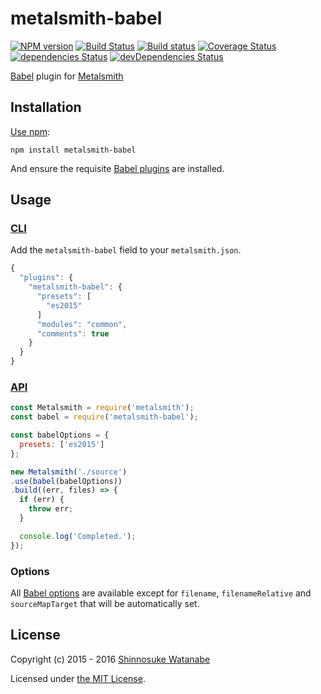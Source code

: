 # metalsmith-babel

[![NPM version](https://img.shields.io/npm/v/metalsmith-babel.svg)](https://www.npmjs.com/package/metalsmith-babel)
[![Build Status](https://travis-ci.org/babel/metalsmith-babel.svg?branch=master)](https://travis-ci.org/babel/metalsmith-babel)
[![Build status](https://ci.appveyor.com/api/projects/status/k49tibi2lsbl0xk2?svg=true)](https://ci.appveyor.com/project/ShinnosukeWatanabe/metalsmith-babel)
[![Coverage Status](https://img.shields.io/coveralls/babel/metalsmith-babel.svg)](https://coveralls.io/r/babel/metalsmith-babel)
[![dependencies Status](https://david-dm.org/babel/metalsmith-babel/status.svg)](https://david-dm.org/babel/metalsmith-babel)
[![devDependencies Status](https://david-dm.org/babel/metalsmith-babel/dev-status.svg)](https://david-dm.org/babel/metalsmith-babel?type=dev)

[Babel](https://babeljs.io/) plugin for [Metalsmith](http://www.metalsmith.io/)

## Installation

[Use npm](https://docs.npmjs.com/cli/install):

```
npm install metalsmith-babel
```

And ensure the requisite [Babel plugins](https://babeljs.io/docs/plugins/) are installed.

## Usage

### [CLI](https://github.com/metalsmith/metalsmith#cli)

Add the `metalsmith-babel` field to your `metalsmith.json`.

```javascript
{
  "plugins": {
    "metalsmith-babel": {
      "presets": [
        "es2015"
      ]
      "modules": "common",
      "comments": true
    }
  }
}
```

### [API](https://github.com/metalsmith/metalsmith#api)

```javascript
const Metalsmith = require('metalsmith');
const babel = require('metalsmith-babel');

const babelOptions = {
  presets: ['es2015']
};

new Metalsmith('./source')
.use(babel(babelOptions))
.build((err, files) => {
  if (err) {
    throw err;
  }

  console.log('Completed.');
});
```

### Options

All [Babel options](https://babeljs.io/docs/usage/options/) are available except for `filename`, `filenameRelative` and `sourceMapTarget` that will be automatically set.

## License

Copyright (c) 2015 - 2016 [Shinnosuke Watanabe](https://github.com/shinnn)

Licensed under [the MIT License](./LICENSE).

